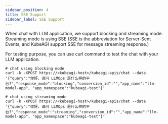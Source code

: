 ```yaml
---
sidebar_position: 4
title: SSE Support
sidebar_label: SSE Support
---
```


When chat with LLM application, we support blocking and streaming mode. Streaming mode is using SSE (SSE is the abbreviation for Server-Sent Events, and KubeAGI support SSE for message streaming response.)

For testing purpose, you can use curl command to test the chat with your LLM application.

```shell
# chat using blocking mode
curl -k -XPOST https://<kubeagi-host>/kubeagi-apis/chat --data '{"query":"你好，请问 LLMOps 是什么样的平台?","response_mode":"blocking","conversion_id":"","app_name":"llm-model-app", "app_namespace":"kubeagi-test"}'

# chat using streaming mode
curl -k -XPOST https://<kubeagi-host>/kubeagi-apis/chat --data '{"query":"你好，请问 LLMOps 是什么样的平台?","response_mode":"streaming","conversion_id":"","app_name":"llm-model-app", "app_namespace":"kubeagi-test"}'
```
